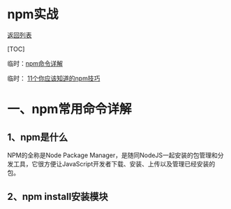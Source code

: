 # npm实战

[返回列表](https://github.com/EmonCodingFrontEnd/frontend-tutorial)

[TOC]

临时：[npm命令详解]( https://www.cnblogs.com/itlkNote/p/6830682.html)

临时： [11个你应该知道的npm技巧](https://www.jianshu.com/p/aa84b7b35094)

# 一、npm常用命令详解

## 1、npm是什么

NPM的全称是Node Package Manager，是随同NodeJS一起安装的包管理和分发工具，它很方便让JavaScript开发者下载、安装、上传以及管理已经安装的包。

## 2、npm install安装模块

